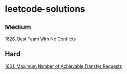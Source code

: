 # leetcode-solutions

## Medium
[1626. Best Team With No Conflicts](./1626.%20Best%20Team%20With%20No%20Conflicts/README.md)


## Hard
[1601. Maximum Number of Achievable Transfer Requests](https://github.com/adrian-lin-1-0-0/leetcode-solutions/tree/main/1601.%20Maximum%20Number%20of%20Achievable%20Transfer%20Requests)
